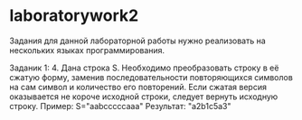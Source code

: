 # laboratorywork2
Задания для данной лабораторной работы нужно реализовать на нескольких языках программирования.

Заданик 1: 
4.    Дана строка S. Необходимо преобразовать строку в её сжатую форму, 
заменив последовательности повторяющихся символов на сам символ
и количество его повторений. Если сжатая версия оказывается не короче
исходной строки, следует вернуть исходную строку.
    Пример: S="aabcccccaaa"
    Результат: "a2b1c5a3"
